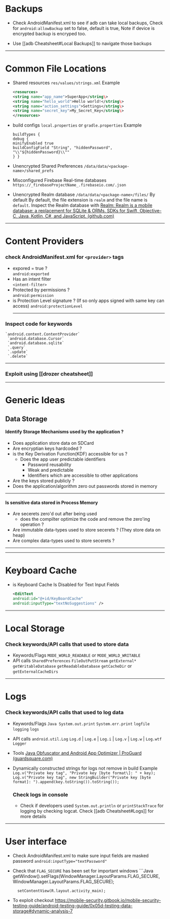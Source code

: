 # Backups
- Check AndroidManifest.xml to see if adb can take local backups, Check for `android:allowBackup` set to false, default is true, Note if device is encrypted backup is encryped too.

- Use [[adb Cheatsheet#Local Backups]] to navigate those backups
---
# Common File Locations
-	Shared resources 
 	`res/values/strings.xml`
	Example
	```xml
	<resources>
	<string name="app_name">SuperApp</string\>
	<string name="hello_world">Hello world!</string\>
	<string name="action_settings">Settings</string\>
	<string name="secret_key">My_Secret_Key</string\>
	</resources>
	```

- build configs
	`local.properties` or `gradle.properties`
	Example
	```
	buildTypes {
	debug {
	minifyEnabled true
	buildConfigField "String", "hiddenPassword", "\\"${hiddenPassword}\\""
	} }
	```


- Unencrypted Shared Preferences
`/data/data/<package-name>/shared_prefs`

- Misconfigured Firebase Real-time databases
`https://_firebaseProjectName_.firebaseio.com/.json`

- Unencrypted Realm database
`/data/data/<package-name>/files/` 
By default  By default, the file extension is `realm` and the file name is `default`. Inspect the Realm database with  [Realm: Realm is a mobile database: a replacement for SQLite & ORMs. SDKs for Swift, Objective-C, Java, Kotlin, C#, and JavaScript. (github.com) ](https://github.com/realm/) 
---
# Content Providers
### check AndroidManifest.xml for  `<provider>` tags
-   expored = true ?  
    `android:exported`
-   Has an intent filter  
    `<intent-filter>`
-   Protected by permissions ?  
    `android:permission`
-   is Protection Level signature ? (If so only apps signed with same key can access)
    `android:protectionLevel`
	***
### Inspect code for keywords
	`android.content.ContentProvider`
	 `android.database.Cursor`
	 `android.database.sqlite`
	 `.query`
	 `.update`
	 `.delete`
***
### Exploit using [[drozer cheatsheet]]
---
# Generic Ideas
## Data Storage

#### Identify Storage Mechanisms used by the application ? 
- Does application store data on SDCard
- Are encryptian keys hardcoded ?
- is the Key Derivation Function(KDF) accessible for us ? 
	- Does the app user predictable identifiers
		- Password reusability
		- Weak and predictable
		- Identifiers which are accessible to other applications 
- Are the keys stored publicly ?
- Does the application/algorithm zero out passwords stored in memory

***

#### Is sensitive data stored in Process Memory
- Are secerets zero'd out after being used
	- does the compilter optimize the code and remove the zero'ing operation ?
- Are immutable data-types used to store secerets ? (They store data on heap)
- Are complex data-types used to store secerets ? 

***
---
# Keyboard Cache
- is Keyboard Cache Is Disabled for Text Input Fields
	```xml
	<EditText
	android:id="@+id/KeyBoardCache"
	android:inputType="textNoSuggestions" />
	```

---
# Local Storage
### Check keywords/API calls that used to store data
- Keywords/Flags
`MODE_WORLD_READABLE` or `MODE_WORLD_WRITABLE`
- API calls
`SharedPreferences`
`FileOutPutStream`
`getExternal*`
`getWritableDatabase`
`getReadableDatabase`
`getCacheDir` or `getExternalCacheDirs`

---
# Logs
### Check keywords/API calls that used to log data
- Keywords/Flags
```Java System.out.print```
`System.err.print`
`logfile`
`logging`
`logs`
- API calls
`android.util.Log`
`Log.d` | `Log.e` | `Log.i` | `Log.v` | `Log.w` | `Log.wtf`
`Logger`
- Tools
[Java Obfuscator and Android App Optimizer | ProGuard (guardsquare.com)](https://www.guardsquare.com/en/products/proguard)
- Dynamically constructed strings for logs not remove in build
	Example
	`Log.v("Private key tag", "Private key [byte format\]: " + key);`
	`Log.v("Private key tag", new StringBuilder("Private key [byte format]: ").append(key.toString()).toString());`
	
	### Check logs in console
	- Check if developers used `System.out.println` or `printStackTrace` for logging by checking logcat. Check [[adb Cheatsheet#Logs]] for more details

---

# User interface
- Check AndroidManifest.xml to make sure input fields are masked password
		`android:inputType="textPassword"`
- Check that `FLAG_SECURE` has been set for important windows
	   ```Java
		getWindow().setFlags(WindowManager.LayoutParams.FLAG_SECURE,
						WindowManager.LayoutParams.FLAG_SECURE);

		setContentView(R.layout.activity_main);
		
		
- To exploit checkout https://mobile-security.gitbook.io/mobile-security-testing-guide/android-testing-guide/0x05d-testing-data-storage#dynamic-analysis-7

